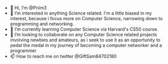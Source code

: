 - 👋 Hi, I’m @Priim3
- 👀 I’m interested in anything Science related. I'm a little biased in my interest, because i focus more on Computer Science, narrowing down to programming and networking.
- 🌱 I’m currently learning Computer Science via Harvard's CS50 course.
- 💞️ I’m looking to collaborate on any Computer Science related projects involving newbies and amateurs, as i seek to use it as an opportunity to pedal the medal in my journey of becoming a computer networker and a programmer
- 📫 How to reach me on twitter @GiftSam84702180

<!---
Priim3/Priim3 is a ✨ special ✨ repository because its a space where beginners like me know that they are not alone. They have someone on their level who tend to understand things the way they do. Hopefully in the long run, i help in inspiring folks like me to achieve goals individually, and as a team. `README.md` (this file) appears on your GitHub profile.
You can click the Preview link to take a look at your changes.
--->

